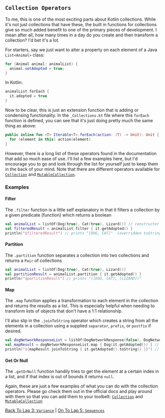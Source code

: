 ## `Collection Operators`
To me, this is one of the most exciting parts about Kotlin collections. While it's not just collections that have these, the built in functions for collections give so much added benefit to one of the primary pieces of development. I mean after all, how many times in a day do you create and then transform a collection? I'd bet it's a lot.

For starters, say we just want to alter a property on each element of a Java `List<Animal>` class:
```java
for (Animal animal: animalList) {
  animal.setAdopted = true;
}
```
In Kotlin:
```kotlin
animalList.forEach {
  it.adopted = true
}
```
Now to be clear, this is just an extension function that is adding or condensing functionality. In the `_Collections.kt` file where this `forEach` function is defined, you can see that it's just doing pretty much the same thing as above:
```kotlin
public inline fun <T> Iterable<T>.forEach(action: (T) -> Unit): Unit {
  for (element in this) action(element)
}
```
However, there is a long list of these operators found in the documentation that add so much ease of use. I'll list a few examples here, but I'd encourage you to go and look through the list for yourself just to keep them in the back of your mind. Note that there are different operators available for [`Collection`](https://kotlinlang.org/api/latest/jvm/stdlib/kotlin.collections/-collection/index.html) and [`MutableCollection`](https://kotlinlang.org/api/latest/jvm/stdlib/kotlin.collections/-mutable-collection/index.html).

### Examples
#### Filter
The `.filter` function is a little self explanatory in that it filters a collection by a given predicate (function) which returns a boolean
```kotlin
val animalList = listOf(Dog(true), Cat(true), Lizard()) // constructor initializes adopted field
val filteredResult = animalList.filter { it.getAdopted() }
println("$filteredResult") // prints "[DOG, CAT]"  (overridden toString)
```
#### Partition
The `.partition` function separates a collection into two collections and returns a `Pair` of collections 
```kotlin
val animalList = listOf(Dog(true), Cat(true), Lizard())
val partitionResult = animalList.partition { it.getAdopted() }
println("$partitionResult") // prints "([DOG, CAT], [LIZARD])"
```
#### Map
The `.map` function applies a transformation to each element in the collection and returns the results as a list. This is especially helpful when needing to transform lists of objects that don't have a 1:1 relationship.

I'll also slip in the `.joinToString` operator which creates a string from all the elements in a collection using a supplied `separator`, `prefix`, or `postfix` if desired.
```kotlin
val dogNetworkResponseList = listOf(DogNetworkResponse(false), DogNetworkResponse(true), DogNetworkResponse(true))
val mapResult = dogNetworkResponseList.map { Dog(it.getAdopted()) } // creates a list of Dogs with the corresponding adoption status
println("${mapResult.joinToString { it.getAdopted().toString() }}") // prints "false, true, true"
```
#### Get Or Null
The `.getOrNull` function handily tries to get the element at a certain index in a list, and if that index is out of bounds it returns `null`.



Again, these are just a few examples of what you can do with the collection operators. Please go check them out in the official docs and play around with them so that you can add them to your toolbelt: [`Collection`](https://kotlinlang.org/api/latest/jvm/stdlib/kotlin.collections/-collection/index.html) and [`MutableCollection`](https://kotlinlang.org/api/latest/jvm/stdlib/kotlin.collections/-mutable-collection/index.html)

[Back To Lap 3: `Variance`](/variance.md) | [On To Lap 5: `Sequences`](/sequences.md)
